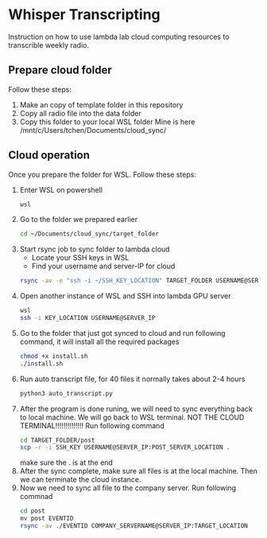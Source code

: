 # Whisper Transcripting
Instruction on how to use lambda lab cloud computing resources to transcrible weekly radio.

## Prepare cloud folder
Follow these steps:
1. Make an copy of template folder in this repository 
2. Copy all radio file into the data folder
3. Copy this folder to your local WSL folder
Mine is here /mnt/c/Users/tchen/Documents/cloud_sync/

## Cloud operation
Once you prepare the folder for WSL. Follow these steps:
1. Enter WSL on powershell
    ```sh
    wsl
    ```
2. Go to the folder we prepared earlier
    ```sh
    cd ~/Documents/cloud_sync/target_folder
    ```
3. Start rsync job to sync folder to lambda cloud
    - Locate your SSH keys in WSL
    - Find your username and server-IP for cloud
    ```sh
    rsync -av -e "ssh -i ~/SSH_KEY_LOCATION" TARGET_FOLDER USERNAME@SERVER_IP:REMOTE_SERVER_DIRECTORY
    ```
4. Open another instance of WSL and SSH into lambda GPU server
    ```sh
    wsl
    ssh -i KEY_LOCATION USERNAME@SERVER_IP
    ```
5. Go to the folder that just got synced to cloud and run following command, it will install all the required packages
    ```sh
    chmod +x install.sh
    ./install.sh
    ```
6. Run auto transcript file, for 40 files it normally takes about 2-4 hours
    ```sh
    python3 auto_transcript.py
    ```
7. After the program is done runing, we will need to sync everything back to local machine. We will go back to WSL terminal. NOT THE CLOUD TERMINAL!!!!!!!!!!!!!! Run following command
    ```sh
    cd TARGET_FOLDER/post
    scp -r -i SSH_KEY USERNAME@SERVER_IP:POST_SERVER_LOCATION .
    ```
    make sure the . is at the end
8. After the sync complete, make sure all files is at the local machine. Then we can terminate the cloud instance.
9. Now we need to sync all file to the company server. Run following commnad
    ```sh
    cd post
    mv post EVENTID
    rsync -av ./EVENTID COMPANY_SERVERNAME@SERVER_IP:TARGET_LOCATION
    ```
